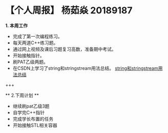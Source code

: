 # 【个人周报】 杨茹焱 20189187

**1. 本周工作**
* 完成了第一次编程练习。
* 每天两道C++练习题。
* 通过网上视频及课后习题复习高数，准备期中考试。
* 开始接触指针。
* 刷PAT乙级两题。
* 在CSDN上学习了string和stringstream用法总结。
[string和stringstream用法总结](https://blog.csdn.net/xw20084898/article/details/21939811)

+++

** 2.下周计划 **
* 继续刷pat乙级3题
* 自学完C++指针
* 完成学长布置的任务
* 开始接触STL相关容器
